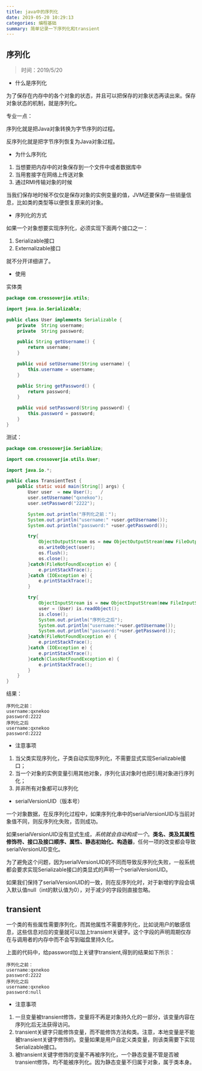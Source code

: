 ```yaml
---
title: java中的序列化
date: 2019-05-20 10:29:13
categories: 编程基础
summary: 简单记录一下序列化和transient
---
```


## 序列化

> 时间：2019/5/20

* 什么是序列化

为了保存在内存中的各个对象的状态，并且可以把保存的对象状态再读出来。保存对象状态的机制，就是序列化。

专业一点： 

序列化就是把Java对象转换为字节序列的过程。

反序列化就是把字节序列恢复为Java对象过程。

* 为什么序列化

1. 当想要把内存中的对象保存到一个文件中或者数据库中
2. 当用套接字在网络上传送对象
3. 通过RMI传输对象的时候

当我们保存地时候不仅仅是保存对象的实例变量的值，JVM还要保存一些销量信息，比如类的类型等以便恢复原来的对象。

* 序列化的方式

如果一个对象想要实现序列化，必须实现下面两个接口之一：

1. Serializable接口
2. Externalizable接口

就不分开详细讲了。

* 使用

实体类

```java
package com.crossoverjie.utils;

import java.io.Serializable;

public class User implements Serializable {
    private  String username;
    private  String password;

    public String getUsername() {
        return username;
    }

    public void setUsername(String username) {
        this.username = username;
    }

    public String getPassword() {
        return password;
    }

    public void setPassword(String password) {
        this.password = password;
    }
}
```

测试：

```java
package com.crossoverjie.Seriablize;

import com.crossoverjie.utils.User;

import java.io.*;

public class TransientTest {
    public static void main(String[] args) {
        User user  = new User();   /
        user.setUsername("qxnekoo");
        user.setPassword("2222");

        System.out.println("序列化之前：");
        System.out.println("username:" +user.getUsername());
        System.out.println("password:" +user.getPassword());

        try{
            ObjectOutputStream os = new ObjectOutputStream(new FileOutputStream("C:/user.txt"));
            os.writeObject(user);
            os.flush();
            os.close();
        }catch(FileNotFoundException e) {
            e.printStackTrace();
        }catch (IOException e) {
            e.printStackTrace();
        }

        try{
            ObjectInputStream is = new ObjectInputStream(new FileInputStream("C:/user.txt"));
            user = (User) is.readObject();
            is.close();
            System.out.println("序列化之后");
            System.out.println("username:"+user.getUsername());
            System.out.println("password:"+user.getPassword());
        }catch(FileNotFoundException e) {
            e.printStackTrace();
        }catch (IOException e) {
            e.printStackTrace();
        }catch(ClassNotFoundException e) {
            e.printStackTrace();
        }
    }
}
```

结果：

```
序列化之前：
username:qxnekoo
password:2222
序列化之后
username:qxnekoo
password:2222
```

* 注意事项

1. 当父类实现序列化，子类自动实现序列化，不需要显式实现Serializable接口；
2. 当一个对象的实例变量引用其他对象，序列化该对象时也把引用对象进行序列化；
3. 并非所有对象都可以序列化

* serialVersionUID（版本号）

一个对象数据，在反序列化过程中，如果序列化串中的serialVersionUID与当前对象值不同，则反序列化失败，否则成功。

如果serialVersionUID没有显式生成，*系统就会自动构成一个*。**类名、类及其属性修饰符、接口及接口顺序、属性、静态初始化、构造器**，任何一项的改变都会导致serialVersionUID变化。

为了避免这个问题，因为serialVersionUID的不同而导致反序列化失败，一般系统都会要求实现Serializable接口的类显式的声明一个serialVersionUID。

如果我们保持了serialVersionUID的一致，则在反序列化时，对于新增的字段会填入默认值null（int的默认值为0），对于减少的字段则直接忽略。

## transient

一个类的有些属性需要序列化，而其他属性不需要序列化，比如说用户的敏感信息，这些信息对应的变量就可以加上transient关键字。这个字段的声明周期仅存在与调用者的内存中而不会写到磁盘里持久化。

上面的代码中，给password加上关键字transient,得到的结果如下所示：

```
序列化之前：
username:qxnekoo
password:2222
序列化之后
username:qxnekoo
password:null
```

* 注意事项

1. 一旦变量被transient修饰，变量将不再是对象持久化的一部分，该变量内容在序列化后无法获得访问。
2. transient关键字只能修饰变量，而不能修饰方法和类。注意，本地变量是不能被transient关键字修饰的。变量如果是用户自定义类变量，则该类需要下实现Serializable接口。
3. 被transient关键字修饰的变量不再被序列化，一个静态变量不管是否被transient修饰，均不能被序列化。因为静态变量不归属于对象，属于类本身。

